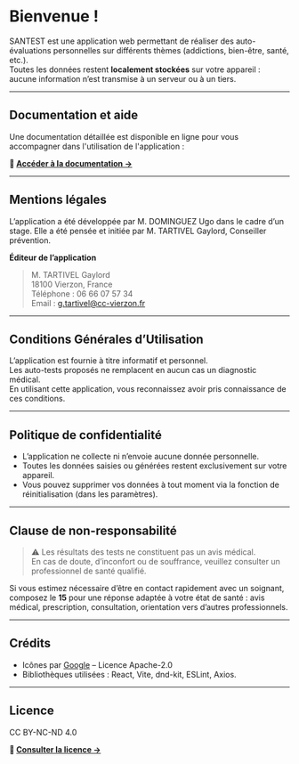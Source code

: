 # Bienvenue !

SANTEST est une application web permettant de réaliser des auto-évaluations personnelles sur différents thèmes (addictions, bien-être, santé, etc.).  
Toutes les données restent **localement stockées** sur votre appareil : aucune information n’est transmise à un serveur ou à un tiers.

---

## Documentation et aide

Une documentation détaillée est disponible en ligne pour vous accompagner dans l'utilisation de l'application :

**🔗 [Accéder à la documentation ->](https://cmoi-ugo.github.io/santest/)**

---

## Mentions légales

L’application a été développée par M. DOMINGUEZ Ugo dans le cadre d’un stage. Elle a été pensée et initiée par M. TARTIVEL Gaylord, Conseiller prévention.

**Éditeur de l’application**  
> M. TARTIVEL Gaylord  
> 18100 Vierzon, France  
> Téléphone : 06 66 07 57 34  
> Email : g.tartivel@cc-vierzon.fr  

---

## Conditions Générales d’Utilisation

L’application est fournie à titre informatif et personnel.  
Les auto-tests proposés ne remplacent en aucun cas un diagnostic médical.  
En utilisant cette application, vous reconnaissez avoir pris connaissance de ces conditions.

---

## Politique de confidentialité

- L’application ne collecte ni n’envoie aucune donnée personnelle.
- Toutes les données saisies ou générées restent exclusivement sur votre appareil.
- Vous pouvez supprimer vos données à tout moment via la fonction de réinitialisation (dans les paramètres).

---

## Clause de non-responsabilité

> ⚠️ Les résultats des tests ne constituent pas un avis médical.  
> En cas de doute, d’inconfort ou de souffrance, veuillez consulter un professionnel de santé qualifié.

Si vous estimez nécessaire d’être en contact rapidement avec un soignant, composez le **15** pour une réponse adaptée à votre état de santé : avis médical, prescription, consultation, orientation vers d’autres professionnels.

---

## Crédits

- Icônes par [Google](https://github.com/google/material-design-icons) – Licence Apache-2.0  
- Bibliothèques utilisées : React, Vite, dnd-kit, ESLint, Axios.  

---

## Licence

CC BY-NC-ND 4.0

**🔗 [Consulter la licence ->](https://creativecommons.org/licenses/by-nc-nd/4.0/deed.fr)**
